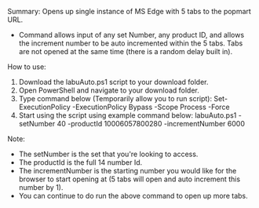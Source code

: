 Summary:
Opens up single instance of MS Edge with 5 tabs to the popmart URL.  
- Command allows input of any set Number, any product ID, and allows the increment number to be auto incremented within the 5 tabs. Tabs are not opened at the same time (there is a random delay built in).

How to use:
1. Download the labuAuto.ps1 script to your download folder.
2. Open PowerShell and navigate to your download folder.
3. Type command below (Temporarily allow you to run script):
   Set-ExecutionPolicy -ExecutionPolicy Bypass -Scope Process -Force
4. Start using the script using example command below:
   labuAuto.ps1 -setNumber 40 -productId 10006057800280 -incrementNumber 6000

Note: 
- The setNumber is the set that you're looking to access.  
- The productId is the full 14 number Id.  
- The incrementNumber is the starting number you would like for the browser to start opening at (5 tabs will open and auto increment this number by 1).
- You can continue to do run the above command to open up more tabs.
